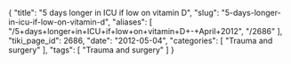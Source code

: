 {
    "title": "5 days longer in ICU if low on vitamin D",
    "slug": "5-days-longer-in-icu-if-low-on-vitamin-d",
    "aliases": [
        "/5+days+longer+in+ICU+if+low+on+vitamin+D+-+April+2012",
        "/2686"
    ],
    "tiki_page_id": 2686,
    "date": "2012-05-04",
    "categories": [
        "Trauma and surgery"
    ],
    "tags": [
        "Trauma and surgery"
    ]
}